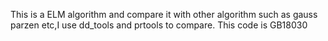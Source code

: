 
 This is a ELM algorithm and compare it with other algorithm such as gauss parzen etc,I use dd_tools and prtools to compare.
This code is GB18030
